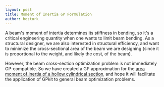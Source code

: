 ```yaml
---
layout: post
title: Moment of Inertia GP Formulation
author: bozturk
---
```


A beam's moment of intertia determines its stiffness in bending, so it's a critical engineering quantity when one wants to limit beam bending. As a structural designer, we are also interested in structural efficiency, and want to minimize the cross-sectional area of the beam we are designing (since it is proportional to the weight, and likely the cost, of the beam). 

However, the beam cross-section optimization problem is not immediately GP-compatible. So we have created a GP approximation for the [area moment of inertia of a hollow cylindrical section](https://github.com/hoburg/gpkit-models/tree/master/gpkitmodels/moi), and hope it will facilitate the application of GPkit to general beam optimization problems. 
